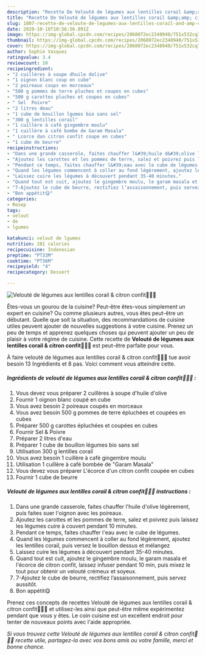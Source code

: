 ```yaml
---
description: "Recette De Velouté de légumes aux lentilles corail &amp;amp; citron confit🍋🥕🥔"
title: "Recette De Velouté de légumes aux lentilles corail &amp;amp; citron confit🍋🥕🥔"
slug: 1807-recette-de-veloute-de-legumes-aux-lentilles-corail-and-amp-citron-confit
date: 2020-10-16T10:56:56.891Z
image: https://img-global.cpcdn.com/recipes/2068072ec2348940/751x532cq70/veloute-de-legumes-aux-lentilles-corail-citron-confit🍋🥕🥔-photo-principale-de-la-recette.jpg
thumbnail: https://img-global.cpcdn.com/recipes/2068072ec2348940/751x532cq70/veloute-de-legumes-aux-lentilles-corail-citron-confit🍋🥕🥔-photo-principale-de-la-recette.jpg
cover: https://img-global.cpcdn.com/recipes/2068072ec2348940/751x532cq70/veloute-de-legumes-aux-lentilles-corail-citron-confit🍋🥕🥔-photo-principale-de-la-recette.jpg
author: Sophie Vasquez
ratingvalue: 3.4
reviewcount: 10
recipeingredient:
- "2 cuillères à soupe dhuile dolive"
- "1 oignon blanc coup en cube"
- "2 poireaux coups en morceaux"
- "500 g pommes de terre pluches et coupes en cubes"
- "500 g carottes pluches et coupes en cubes"
- " Sel  Poivre"
- "2 litres deau"
- "1 cube de bouillon lgumes bio sans sel"
- "300 g lentilles corail"
- "1 cuillère à café gingembre moulu"
- "1 cuillère à café bombe de Garam Masala"
- " Lcorce dun citron confit coupe en cubes"
- "1 cube de beurre"
recipeinstructions:
- "Dans une grande casserole, faites chauffer l&#39;huile d&#39;olive légèrement, puis faites suer l&#39;oignon avec les poireaux."
- "Ajoutez les carottes et les pommes de terre, salez et poivrez puis laissez les légumes cuire à couvert pendant 10 minutes."
- "Pendant ce temps, faites chauffer l&#39;eau avec le cube de légumes."
- "Quand les légumes commencent à coller au fond légèrement, ajoutez les lentilles corail, puis versez le bouillon dessus et mélangez"
- "Laissez cuire les légumes à découvert pendant 35-40 minutes."
- "Quand tout est cuit, ajoutez le gingembre moulu, le garam masala et l&#39;écorce de citron confit, laissez infuser pendant 10 min, puis mixez le tout pour obtenir un velouté crémeux et soyeux."
- "7-Ajoutez le cube de beurre, rectifiez l’assaisonnement, puis servez aussitôt."
- "Bon appétit😋"
categories:
- Resep
tags:
- velout
- de
- lgumes

katakunci: velout de lgumes 
nutrition: 281 calories
recipecuisine: Indonesian
preptime: "PT33M"
cooktime: "PT36M"
recipeyield: "4"
recipecategory: Dessert

---
```



![Velouté de légumes aux lentilles corail &amp; citron confit🍋🥕🥔](https://img-global.cpcdn.com/recipes/2068072ec2348940/751x532cq70/veloute-de-legumes-aux-lentilles-corail-citron-confit🍋🥕🥔-photo-principale-de-la-recette.jpg)

Êtes-vous un gourou de la cuisine? Peut-être êtes-vous simplement un expert en cuisine? Ou comme plusieurs autres, vous êtes peut-être un débutant. Quelle que soit la situation, des recommandations de cuisine utiles peuvent ajouter de nouvelles suggestions à votre cuisine. Prenez un peu de temps et apprenez quelques choses qui peuvent ajouter un peu de plaisir à votre régime de cuisine. Cette recette de <strong> Velouté de légumes aux lentilles corail &amp; citron confit🍋🥕🥔 </strong> est peut-être parfaite pour vous.

<!--inarticleads1-->

À faire velouté de légumes aux lentilles corail &amp; citron confit🍋🥕🥔 tue avoir besoin 13 Ingrédients et 8 pas. Voici comment vous atteindre cette.

##### Ingrédients de velouté de légumes aux lentilles corail &amp; citron confit🍋🥕🥔 :

1. Vous devez vous préparer 2 cuillères à soupe d&#39;huile d&#39;olive
1. Fournir 1 oignon blanc coupé en cube
1. Vous avez besoin 2 poireaux coupés en morceaux
1. Vous avez besoin 500 g pommes de terre épluchées et coupées en cubes
1. Préparer 500 g carottes épluchées et coupées en cubes
1. Fournir  Sel &amp; Poivre
1. Préparer 2 litres d&#39;eau
1. Préparer 1 cube de bouillon légumes bio sans sel
1. Utilisation 300 g lentilles corail
1. Vous avez besoin 1 cuillère à café gingembre moulu
1. Utilisation 1 cuillère à café bombée de &#34;Garam Masala&#34;
1. Vous devez vous préparer  L&#39;écorce d&#39;un citron confit coupée en cubes
1. Fournir 1 cube de beurre




<!--inarticleads2-->

##### Velouté de légumes aux lentilles corail &amp; citron confit🍋🥕🥔 instructions :

1. Dans une grande casserole, faites chauffer l&#39;huile d&#39;olive légèrement, puis faites suer l&#39;oignon avec les poireaux.
1. Ajoutez les carottes et les pommes de terre, salez et poivrez puis laissez les légumes cuire à couvert pendant 10 minutes.
1. Pendant ce temps, faites chauffer l&#39;eau avec le cube de légumes.
1. Quand les légumes commencent à coller au fond légèrement, ajoutez les lentilles corail, puis versez le bouillon dessus et mélangez
1. Laissez cuire les légumes à découvert pendant 35-40 minutes.
1. Quand tout est cuit, ajoutez le gingembre moulu, le garam masala et l&#39;écorce de citron confit, laissez infuser pendant 10 min, puis mixez le tout pour obtenir un velouté crémeux et soyeux.
1. 7-Ajoutez le cube de beurre, rectifiez l’assaisonnement, puis servez aussitôt.
1. Bon appétit😋




<!--inarticleads1-->

<p>
Prenez ces concepts de recettes Velouté de légumes aux lentilles corail &amp; citron confit🍋🥕🥔 et utilisez-les ainsi que peut-être même expérimentez pendant que vous y êtes. Le coin cuisine est un excellent endroit pour tenter de nouveaux points avec l'aide appropriée.
</p>

<p>
<i>Si vous trouvez cette Velouté de légumes aux lentilles corail &amp; citron confit🍋🥕🥔 recette utile, partagez-la avec vos bons amis ou votre famille, merci et bonne chance.</i>
</p>
